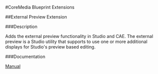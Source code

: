 #CoreMedia Blueprint Extensions

##External Preview Extension

###Description

Adds the external preview functionality in Studio and CAE. The external preview is a Studio utility that supports to 
use one or more additional displays for Studio's preview based editing.

###Documentation

[Manual](https://documentation.coremedia.com/cm8/current/manuals/coremedia-en/webhelp/content/ch06s01s08.html)
